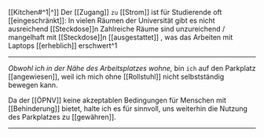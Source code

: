 [[Kitchen#^1|^]] Der [[Zugang]] `zu` [[Strom]] ist für Studierende oft [[eingeschränkt]]: 
	 In vielen Räumen der Universität gibt es nicht ausreichend [[Steckdose]]n
	 Zahlreiche Räume sind unzureichend / mangelhaft mit [[Steckdose]]n [[ausgestattet]]
, was das Arbeiten mit Laptops [[erheblich]] erschwert^1



---

*Obwohl ich in der Nähe des Arbeitsplatzes wohne,* 
bin `ich` auf den Parkplatz [[angewiesen]], weil ich mich ohne [[Rollstuhl]] nicht selbstständig bewegen kann.

Da der [[ÖPNV]] keine akzeptablen Bedingungen für Menschen mit [[Behinderung]] bietet, 
halte ich es für sinnvoll, uns weiterhin die Nutzung des Parkplatzes zu [[gewähren]]. 


---

